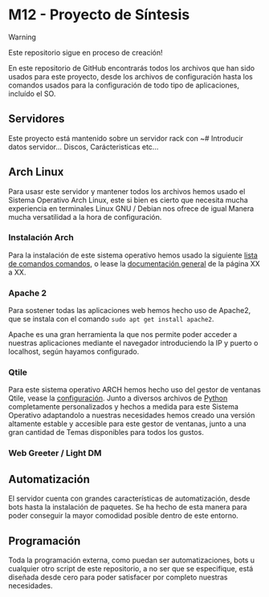 # M12 - Proyecto de Síntesis
> [!WARNING]  
> Este repositorio sigue en proceso de creación!

En este repositorio de GitHub encontrarás todos los archivos que han sido usados para este proyecto, desde los archivos de configuración hasta los comandos usados para la configuración de todo tipo de aplicaciones, incluído el SO.

## Servidores
Este proyecto está mantenido sobre un servidor rack con ~# Introducir datos servidor... Discos, Carácteristicas etc...

## Arch Linux
Para usasr este servidor y mantener todos los archivos hemos usado el Sistema Operativo Arch Linux, este si bien es cierto que necesita mucha experiencia en terminales Linux GNU / Debian nos ofrece de igual Manera mucha versatilidad a la hora de configuración.

### Instalación Arch

Para la instalación de este sistema operativo hemos usado la siguiente [lista de comandos comandos](https://docs.google.com/document/d/1PCI3X_GeILUVKZWFjRZFN7CHKRcyyJ6n-PJcGTt3bFo/edit?usp=sharing), o lease la [documentación general](https://docs.google.com) de la página XX a XX.

### Apache 2

Para sostener todas las aplicaciones web hemos hecho uso de Apache2, que se instala con el comando
`sudo apt get install apache2`.

Apache es una gran herramienta la que nos permite poder acceder a nuestras aplicaciones mediante el navegador introduciendo la IP y puerto o localhost, según hayamos configurado.

### Qtile

Para este sistema operativo ARCH hemos hecho uso del gestor de ventanas Qtile, vease la [configuración](https://github.com/MarioCuenca22/dotfiles/blob/main/.config/qtile). Junto a diversos archivos de [Python](https://github.com/MarioCuenca22/dotfiles/blob/main/.config/qtile/settings) completamente personalizados y hechos a medida para este Sistema Operativo adaptandolo a nuestras necesidades hemos creado una versión altamente estable y accesible para este gestor de ventanas, junto a una gran cantidad de Temas disponibles para todos los gustos.

### Web Greeter / Light DM

## Automatización
El servidor cuenta con grandes características de automatización, desde bots hasta la instalación de paquetes. Se ha hecho de esta manera para poder conseguir la mayor comodidad posible dentro de este entorno.

## Programación
Toda la programación externa, como puedan ser automatizaciones, bots u cualquier otro script de este repositorio, a no ser que se especifique, está diseñada desde cero para poder satisfacer por completo nuestras necesidades.
